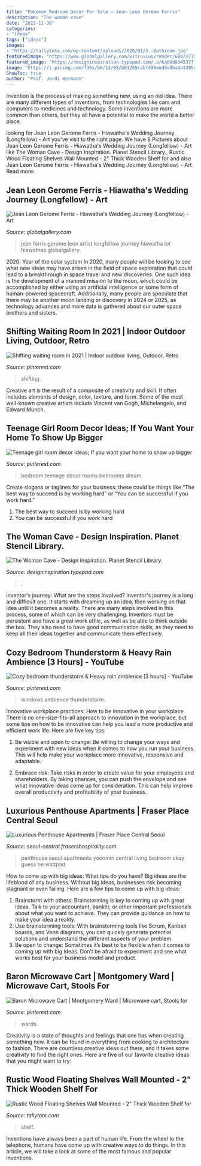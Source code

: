 ```yaml
---
title: "Pokemon Bedroom Decor For Sale ~ Jean Leon Gerome Ferris"
description: "The woman cave"
date: "2022-11-30"
categories:
- "ideas"
tags: ["ideas"]
images:
- "https://tallytote.com/wp-content/uploads/2020/01/3.-Bathroom.jpg"
featuredImage: "https://www.globalgallery.com/vitruvius/render/600/277527.jpg"
featured_image: "https://designinspiration.typepad.com/.a/6a00d834537f7169e2017eea1acb97970d-600wi"
image: "https://i.pinimg.com/736x/b6/12/65/b61265cabf496eed9a0bada149540a0b.jpg"
ShowToc: true
author: "Prof. Jordi Hermann"
---
```



Invention is the process of making something new, using an old idea. There are many different types of inventions, from technologies like cars and computers to medicines and technology. Some inventions are more common than others, but they all have a potential to make the world a better place.

	

		
looking for Jean Leon Gerome Ferris - Hiawatha&#039;s Wedding Journey (Longfellow) - Art you've visit to the right page. We have 8 Pictures about Jean Leon Gerome Ferris - Hiawatha&#039;s Wedding Journey (Longfellow) - Art like The Woman Cave - Design Inspiration. Planet Stencil Library., Rustic Wood Floating Shelves Wall Mounted - 2&quot; Thick Wooden Shelf for and also Jean Leon Gerome Ferris - Hiawatha&#039;s Wedding Journey (Longfellow) - Art. Read more:
		
    
## Jean Leon Gerome Ferris - Hiawatha&#039;s Wedding Journey (Longfellow) - Art

<img loading=lazy src="https://www.globalgallery.com/vitruvius/render/600/277527.jpg" onerror="this.onerror=null;this.src='https://tse2.mm.bing.net/th?id=OIP.ThtiJdyGIeoiySUP6jqZ9AAAAA&amp;pid=15.1';" alt="Jean Leon Gerome Ferris - Hiawatha&#039;s Wedding Journey (Longfellow) - Art">

_Source: globalgallery.com_

>jean ferris gerome leon artist longfellow journey hiawatha lot hiawathas globalgallery. 

	

2020: Year of the solar system
In 2020, many people will be looking to see what new ideas may have arisen in the field of space exploration that could lead to a breakthrough in space travel and new discoveries. One such idea is the development of a manned mission to the moon, which could be accomplished by either using an artificial intelligence or some form of human-powered spacecraft. Additionally, many people are speculate that there may be another moon landing or discovery in 2024 or 2025, as technology advances and more data is gathered about our outer space brothers and sisters.

    
## Shifting Waiting Room In 2021 | Indoor Outdoor Living, Outdoor, Retro

<img loading=lazy src="https://i.pinimg.com/736x/2a/72/0c/2a720c2c976316116acb9eb2ed8c7ae7.jpg" onerror="this.onerror=null;this.src='https://tse4.mm.bing.net/th?id=OIP.jjbmBk-UB5TYcy7dpNGyXgHaNK&amp;pid=15.1';" alt="Shifting waiting room in 2021 | Indoor outdoor living, Outdoor, Retro">

_Source: pinterest.com_

>shifting. 

	

Creative art is the result of a composite of creativity and skill. It often includes elements of design, color, texture, and form. Some of the most well-known creative artists include Vincent van Gogh, Michelangelo, and Edward Munch.

    
## Teenage Girl Room Decor Ideas; If You Want Your Home To Show Up Bigger

<img loading=lazy src="https://i.pinimg.com/736x/b6/12/65/b61265cabf496eed9a0bada149540a0b.jpg" onerror="this.onerror=null;this.src='https://tse1.mm.bing.net/th?id=OIP.GS982BPl9sNIh3UUS9wVkwHaJO&amp;pid=15.1';" alt="Teenage girl room decor ideas; If you want your home to show up bigger">

_Source: pinterest.com_

>bedroom teenage decor rooms bedrooms dream. 

	

Create slogans or taglines for your business: these could be things like “The best way to succeed is by working hard” or “You can be successful if you work hard.”
1. The best way to succeed is by working hard 
2. You can be successful if you work hard 

    
## The Woman Cave - Design Inspiration. Planet Stencil Library.

<img loading=lazy src="https://designinspiration.typepad.com/.a/6a00d834537f7169e2017eea1acb97970d-600wi" onerror="this.onerror=null;this.src='https://tse2.mm.bing.net/th?id=OIP.LcJUQv78rgNcS7zvl8kLVAHaLH&amp;pid=15.1';" alt="The Woman Cave - Design Inspiration. Planet Stencil Library.">

_Source: designinspiration.typepad.com_

>. 

	

inventor's journey: What are the steps involved?
Inventor's journey is a long and difficult one. It starts with dreaming up an idea, then working on that idea until it becomes a reality. There are many steps involved in this process, some of which can be very challenging. Inventors must be persistent and have a great work ethic, as well as be able to think outside the box. They also need to have good communication skills, as they need to keep all their ideas together and communicate them effectively.

    
## Cozy Bedroom Thunderstorm &amp; Heavy Rain Ambience [3 Hours] - YouTube

<img loading=lazy src="https://i.pinimg.com/736x/c0/52/5b/c0525bdd9dcf269931542fe2447f8e56.jpg" onerror="this.onerror=null;this.src='https://tse4.mm.bing.net/th?id=OIP.qEzLjJg-5nSPV2ztd_B8tAHaEK&amp;pid=15.1';" alt="Cozy bedroom thunderstorm &amp; Heavy rain ambience [3 hours] - YouTube">

_Source: pinterest.com_

>windows ambience thunderstorm. 

	

Innovative workplace practices: How to be innovative in your workplace
There is no one-size-fits-all approach to innovation in the workplace, but some tips on how to be innovative can help you lead a more productive and efficient work life. Here are five key tips:
1. Be visible and open to change: Be willing to change your ways and experiment with new ideas when it comes to how you run your business. This will help make your workplace more innovative, responsive and adaptable.

2. Embrace risk: Take risks in order to create value for your employees and shareholders. By taking chances, you can push the envelope and see what innovative ideas come up for consideration. This can help improve overall productivity and profitability of your business.


    
## Luxurious Penthouse Apartments | Fraser Place Central Seoul

<img loading=lazy src="https://seoul-central.frasershospitality.com/d/fpcentralseoul/media/Images/__thumbs_1050_567_crop/3-Bedroom-penthouse-living.jpg" onerror="this.onerror=null;this.src='https://tse2.mm.bing.net/th?id=OIP.x4BvrclSW-3Sa1YmiIzMfQHaD_&amp;pid=15.1';" alt="Luxurious Penthouse Apartments | Fraser Place Central Seoul">

_Source: seoul-central.frasershospitality.com_

>penthouse seoul apartments yoonmin central living bedroom okay guess he wattpad. 

	

How to come up with big ideas: What tips do you have?
Big ideas are the lifeblood of any business. Without big ideas, businesses risk becoming stagnant or even failing. Here are a few tips to come up with big ideas: 
1. Brainstorm with others: Brainstorming is key to coming up with great ideas. Talk to your accountant, banker, or other important professionals about what you want to achieve. They can provide guidance on how to make your idea a reality. 
2. Use brainstorming tools: With brainstorming tools like Scrum, Kanban boards, and Venn diagrams, you can quickly generate potential solutions and understand the different aspects of your problem. 
3. Be open to change: Sometimes it’s best to be flexible when it comes to coming up with big ideas. Don’t be afraid to experiment and see what works best for your business model and product.

    
## Baron Microwave Cart | Montgomery Ward | Microwave Cart, Stools For

<img loading=lazy src="https://i.pinimg.com/736x/5b/2b/25/5b2b250c427432eb699f63f012451faa.jpg" onerror="this.onerror=null;this.src='https://tse1.mm.bing.net/th?id=OIP.lIkHW4EYiI4D8Ax08ygqWAHaHa&amp;pid=15.1';" alt="Baron Microwave Cart | Montgomery Ward | Microwave cart, Stools for">

_Source: pinterest.com_

>wards. 

	

Creativity is a state of thoughts and feelings that one has when creating something new. It can be found in everything from cooking to architecture to fashion. There are countless creative ideas out there, and it takes some creativity to find the right ones. Here are five of our favorite creative ideas that you might want to try: 

    
## Rustic Wood Floating Shelves Wall Mounted - 2&quot; Thick Wooden Shelf For

<img loading=lazy src="https://tallytote.com/wp-content/uploads/2020/01/3.-Bathroom.jpg" onerror="this.onerror=null;this.src='https://tse1.mm.bing.net/th?id=OIP.sBXZjnu7vvkRcjnWrEyj9wHaKs&amp;pid=15.1';" alt="Rustic Wood Floating Shelves Wall Mounted - 2&quot; Thick Wooden Shelf for">

_Source: tallytote.com_

>shelf. 

	

Inventions have always been a part of human life. From the wheel to the telephone, humans have come up with creative ways to do things. In this article, we will take a look at some of the most famous and popular inventions.

